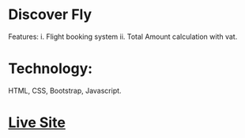# Discover Fly

Features:
i. Flight booking system
ii. Total Amount calculation with vat.

# Technology:
HTML, CSS, Bootstrap, Javascript.

# <a href="https://milonjpi.github.io/discover-fly/index.html">Live Site</a>
